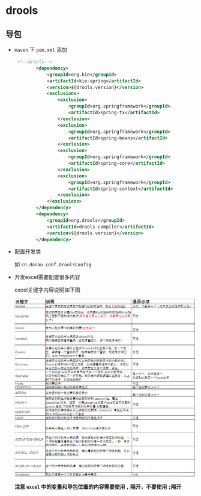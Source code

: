 # drools


## 导包

- `maven` 下 `pom.xml` 添加

    ```xml
     <!--drools-->
            <dependency>
                <groupId>org.kie</groupId>
                <artifactId>kie-spring</artifactId>
                <version>${drools.version}</version>
                <exclusions>
                    <exclusion>
                        <groupId>org.springframework</groupId>
                        <artifactId>spring-tx</artifactId>
                    </exclusion>
                    <exclusion>
                        <groupId>org.springframework</groupId>
                        <artifactId>spring-beans</artifactId>
                    </exclusion>
                    <exclusion>
                        <groupId>org.springframework</groupId>
                        <artifactId>spring-core</artifactId>
                    </exclusion>
                    <exclusion>
                        <groupId>org.springframework</groupId>
                        <artifactId>spring-context</artifactId>
                    </exclusion>
                </exclusions>
            </dependency>
            <dependency>
                <groupId>org.drools</groupId>
                <artifactId>drools-compiler</artifactId>
                <version>${drools.version}</version>
            </dependency>
    ```
- 配置开发类 

    如 `cn.danao.conf.DroolsConfig`
    
    
    
- 开发excel需要配置很多内容

    excel关键字内容说明如下图
    
    ![drools-excel-图](./rules-excel关键字说明.png)

    **注意 `excel` 中的变量和导包位置的内容需要使用 `,` 隔开，不要使用 `;`隔开**
    
